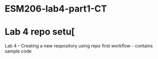 # ESM206-lab4-part1-CT
# Lab 4 repo setu[
Lab 4 - Creating a new respository using repo first workflow - contains sample code
